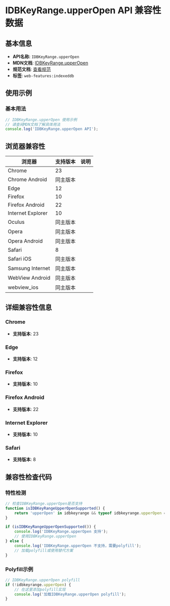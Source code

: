 # IDBKeyRange.upperOpen API 兼容性数据

## 基本信息

- **API名称**: `IDBKeyRange.upperOpen`
- **MDN文档**: [IDBKeyRange.upperOpen](https://developer.mozilla.org/docs/Web/API/IDBKeyRange/upperOpen)
- **规范文档**: [查看规范](https://w3c.github.io/IndexedDB/#ref-for-dom-idbkeyrange-upperopen①)
- **标签**: `web-features:indexeddb`

## 使用示例

### 基本用法

```javascript
// IDBKeyRange.upperOpen 使用示例
// 请查阅MDN文档了解具体用法
console.log('IDBKeyRange.upperOpen API');
```

## 浏览器兼容性

| 浏览器 | 支持版本 | 说明 |
|--------|----------|------|
| Chrome | 23 |  |
| Chrome Android | 同主版本 |  |
| Edge | 12 |  |
| Firefox | 10 |  |
| Firefox Android | 22 |  |
| Internet Explorer | 10 |  |
| Oculus | 同主版本 |  |
| Opera | 同主版本 |  |
| Opera Android | 同主版本 |  |
| Safari | 8 |  |
| Safari iOS | 同主版本 |  |
| Samsung Internet | 同主版本 |  |
| WebView Android | 同主版本 |  |
| webview_ios | 同主版本 |  |

## 详细兼容性信息

### Chrome

- **支持版本**: 23

### Edge

- **支持版本**: 12

### Firefox

- **支持版本**: 10

### Firefox Android

- **支持版本**: 22

### Internet Explorer

- **支持版本**: 10

### Safari

- **支持版本**: 8

## 兼容性检查代码

### 特性检测

```javascript
// 检查IDBKeyRange.upperOpen是否支持
function isIDBKeyRangeUpperOpenSupported() {
    return 'upperOpen' in idbkeyrange && typeof idbkeyrange.upperOpen === 'function';
}

if (isIDBKeyRangeUpperOpenSupported()) {
    console.log('IDBKeyRange.upperOpen 支持');
    // 使用IDBKeyRange.upperOpen
} else {
    console.log('IDBKeyRange.upperOpen 不支持，需要polyfill');
    // 加载polyfill或使用替代方案
}
```

### Polyfill示例

```javascript
// IDBKeyRange.upperOpen polyfill
if (!idbkeyrange.upperOpen) {
    // 在这里添加polyfill实现
    console.log('加载IDBKeyRange.upperOpen polyfill');
}
```


